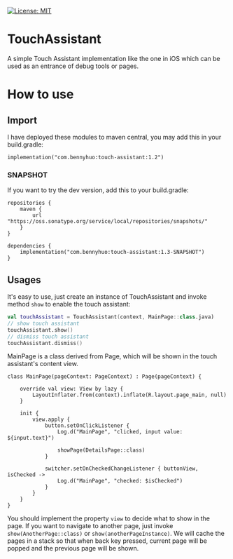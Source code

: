 [![License: MIT](https://img.shields.io/badge/License-MIT-yellow.svg)](LICENSE)

# TouchAssistant

A simple Touch Assistant implementation like the one in iOS which can be used as an entrance of debug tools or pages.

# How to use

## Import

I have deployed these modules to maven central, you may add this in your build.gradle:

```
implementation("com.bennyhuo:touch-assistant:1.2")
```

### SNAPSHOT

If you want to try the dev version, add this to your build.gradle:

```
repositories {
    maven {
        url "https://oss.sonatype.org/service/local/repositories/snapshots/"
    }
}

dependencies {
    implementation("com.bennyhuo:touch-assistant:1.3-SNAPSHOT")
}
```

## Usages

It's easy to use, just create an instance of TouchAssistant and invoke method `show` to enable the touch assistant:

``` kotlin
val touchAssistant = TouchAssistant(context, MainPage::class.java)
// show touch assistant
touchAssistant.show()
// dismiss touch assistant
touchAssistant.dismiss()
```

MainPage is a class derived from Page, which will be shown in the touch assistant's content view.

```
class MainPage(pageContext: PageContext) : Page(pageContext) {

    override val view: View by lazy {
        LayoutInflater.from(context).inflate(R.layout.page_main, null)
    }

    init {
        view.apply {
            button.setOnClickListener {
                Log.d("MainPage", "clicked, input value: ${input.text}")

                showPage(DetailsPage::class)
            }

            switcher.setOnCheckedChangeListener { buttonView, isChecked ->
                Log.d("MainPage", "checked: $isChecked")
            }
        }
    }
}
```

You should implement the property `view` to decide what to show in the page. If you want to navigate to another page, just invoke `show(AnotherPage::class)` or `show(anotherPageInstance)`. We will cache the pages in a stack so that when back key pressed, current page will be popped and the previous page will be shown.

